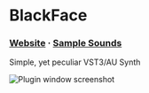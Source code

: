 # BlackFace
### [Website](https://khrykin.github.io/BlackFace) · [Sample Sounds](https://soundcloud.com/khrykin/sets/blackface)

Simple, yet peculiar VST3/AU Synth

![Plugin window screenshot](https://raw.githubusercontent.com/khrykin/BlackFace/master/Promo/Screenshot.png)


